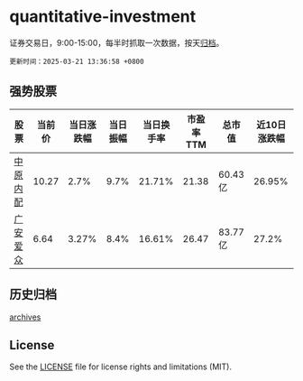 # quantitative-investment

证券交易日，9:00-15:00，每半时抓取一次数据，按天[归档](archives)。

`更新时间：2025-03-21 13:36:58 +0800`

## 强势股票

|股票|当前价|当日涨跌幅|当日振幅|当日换手率|市盈率TTM|总市值|近10日涨跌幅|
|----|----|----|----|----|----|----|----|
|[中原内配](https://xueqiu.com/S/SZ002448)|10.27|2.7%|9.7%|21.71%|21.38|60.43亿|26.95%|
|[广安爱众](https://xueqiu.com/S/SH600979)|6.64|3.27%|8.4%|16.61%|26.47|83.77亿|27.2%|

## 历史归档

[archives](archives)

## License

See the [LICENSE](LICENSE) file for license rights and limitations (MIT).